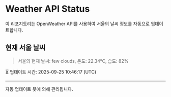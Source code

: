 
# Weather API Status

이 리포지토리는 OpenWeather API를 사용하여 서울의 날씨 정보를 자동으로 업데이트합니다.

## 현재 서울 날씨
> 서울의 현재 날씨: few clouds, 온도: 22.34°C, 습도: 82%

⏳ 업데이트 시간: 2025-09-25 10:46:17 (UTC)

---
자동 업데이트 봇에 의해 관리됩니다.
